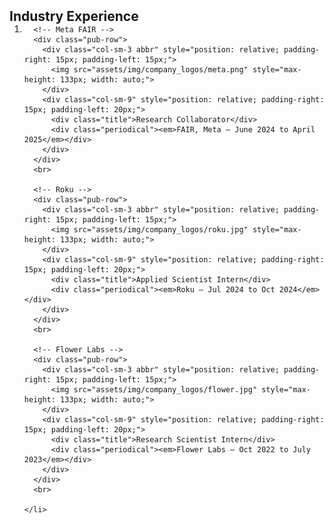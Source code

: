 <h2 id="industry" style="margin: 2px 0px -15px;">Industry Experience</h2>

<div class="publications">
  <ol class="bibliography">
    <li>

      <!-- Meta FAIR -->
      <div class="pub-row">
        <div class="col-sm-3 abbr" style="position: relative; padding-right: 15px; padding-left: 15px;">
          <img src="assets/img/company_logos/meta.png" style="max-height: 133px; width: auto;">
        </div>
        <div class="col-sm-9" style="position: relative; padding-right: 15px; padding-left: 20px;">
          <div class="title">Research Collaborator</div>
          <div class="periodical"><em>FAIR, Meta — June 2024 to April 2025</em></div>
        </div>
      </div>
      <br>

      <!-- Roku -->
      <div class="pub-row">
        <div class="col-sm-3 abbr" style="position: relative; padding-right: 15px; padding-left: 15px;">
          <img src="assets/img/company_logos/roku.jpg" style="max-height: 133px; width: auto;">
        </div>
        <div class="col-sm-9" style="position: relative; padding-right: 15px; padding-left: 20px;">
          <div class="title">Applied Scientist Intern</div>
          <div class="periodical"><em>Roku — Jul 2024 to Oct 2024</em></div>
        </div>
      </div>
      <br>

      <!-- Flower Labs -->
      <div class="pub-row">
        <div class="col-sm-3 abbr" style="position: relative; padding-right: 15px; padding-left: 15px;">
          <img src="assets/img/company_logos/flower.jpg" style="max-height: 133px; width: auto;">
        </div>
        <div class="col-sm-9" style="position: relative; padding-right: 15px; padding-left: 20px;">
          <div class="title">Research Scientist Intern</div>
          <div class="periodical"><em>Flower Labs — Oct 2022 to July 2023</em></div>
        </div>
      </div>
      <br>

    </li>
  </ol>
</div>